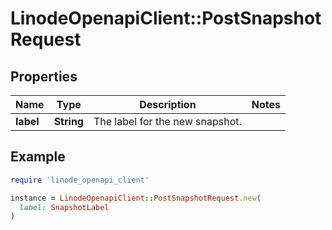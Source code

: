 # LinodeOpenapiClient::PostSnapshotRequest

## Properties

| Name | Type | Description | Notes |
| ---- | ---- | ----------- | ----- |
| **label** | **String** | The label for the new snapshot. |  |

## Example

```ruby
require 'linode_openapi_client'

instance = LinodeOpenapiClient::PostSnapshotRequest.new(
  label: SnapshotLabel
)
```

